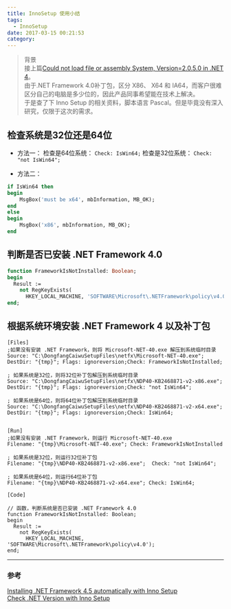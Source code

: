 ```yaml
---
title: InnoSetup 使用小结
tags:
  - InnoSetup
date: 2017-03-15 00:21:53
category:
---
```



>背景  
接上篇[Could not load file or assembly System, Version=2.0.5.0 in .NET 4][loadsystem]。  
由于.NET Framework 4.0补丁包，区分 X86、 X64 和 IA64，而客户很难区分自己的电脑是多少位的，因此产品同事希望能在技术上解决。  
于是查了下 Inno Setup 的相关资料，脚本语言 Pascal。但是毕竟没有深入研究，仅限于这次的需求。  

## 检查系统是32位还是64位
- 方法一：
检查是64位系统： `Check: IsWin64;`
检查是32位系统： `Check: "not IsWin64";`

- 方法二：
``` pascal
if IsWin64 then 
begin 
    MsgBox('must be x64', mbInformation, MB_OK);
end
else
begin
    MsgBox('x86', mbInformation, MB_OK);
end
```

<!--more-->

## 判断是否已安装 .NET Framework 4.0
``` pascal
function FrameworkIsNotInstalled: Boolean;
begin
  Result :=
    not RegKeyExists(
      HKEY_LOCAL_MACHINE, 'SOFTWARE\Microsoft\.NETFramework\policy\v4.0');
end;
```

## 根据系统环境安装 .NET Framework 4 以及补丁包
```
[Files]
;如果没有安装 .NET Framework，则将 Microsoft-NET-40.exe 解压到系统临时目录
Source: "C:\DongfangCaiwuSetupFiles\netfx\Microsoft-NET-40.exe"; DestDir: "{tmp}"; Flags: ignoreversion;Check: FrameworkIsNotInstalled;

; 如果系统是32位，则将32位补丁包解压到系统临时目录
Source: "C:\DongfangCaiwuSetupFiles\netfx\NDP40-KB2468871-v2-x86.exe"; DestDir: "{tmp}"; Flags: ignoreversion;Check: "not IsWin64";

; 如果系统是64位，则将64位补丁包解压到系统临时目录
Source: "C:\DongfangCaiwuSetupFiles\netfx\NDP40-KB2468871-v2-x64.exe"; DestDir: "{tmp}"; Flags: ignoreversion;Check: IsWin64;


[Run]
;如果没有安装 .NET Framework，则运行 Microsoft-NET-40.exe
Filename: "{tmp}\Microsoft-NET-40.exe"; Check: FrameworkIsNotInstalled

; 如果系统是32位，则运行32位补丁包
Filename: "{tmp}\NDP40-KB2468871-v2-x86.exe";  Check: "not IsWin64";

; 如果系统是64位，则运行64位补丁包
Filename: "{tmp}\NDP40-KB2468871-v2-x64.exe"; Check: IsWin64;

[Code]

// 函数，判断系统是否已安装 .NET Framework 4.0
function FrameworkIsNotInstalled: Boolean;
begin
  Result :=
    not RegKeyExists(
      HKEY_LOCAL_MACHINE, 'SOFTWARE\Microsoft\.NETFramework\policy\v4.0');
end;
```

***
### 参考
[Installing .NET Framework 4.5 automatically with Inno Setup](https://blogs.msdn.microsoft.com/davidrickard/2015/07/17/installing-net-framework-4-5-automatically-with-inno-setup/)  
[Check .NET Version with Inno Setup](http://www.kynosarges.de/DotNetVersion.html)




[loadsystem]:2017/03/15/Could-not-load-file-or-assembly-System-Version-2-0-5-0-in-NET-4/